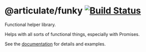 # @articulate/funky [![Build Status](https://travis-ci.com/articulate/funky.svg?token=7jjK4qBy1H9dWQMCrubF&branch=master)](https://travis-ci.com/articulate/funky)

Functional helper library.

Helps with all sorts of functional things, especially with Promises.

See the [documentation](https://github.com/articulate/funky/blob/master/API.md) for details and examples.
